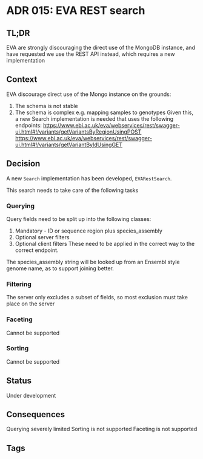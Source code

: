 # ADR 015: EVA REST search

## TL;DR
EVA are strongly discouraging the direct use of the MongoDB instance, and have requested we use the REST API instead, which requires a new implementation

## Context
EVA discourage direct use of the Mongo instance on the grounds:
1. The schema is not stable
2. The schema is complex e.g. mapping samples to genotypes
Given this, a new Search implementation is needed that uses the following endpoints:
https://www.ebi.ac.uk/eva/webservices/rest/swagger-ui.html#!/variants/getVariantsByRegionUsingPOST
https://www.ebi.ac.uk/eva/webservices/rest/swagger-ui.html#!/variants/getVariantByIdUsingGET

## Decision
A new `Search` implementation has been developed, `EVARestSearch`. 

This search needs to take care of the following tasks

### Querying
Query fields need to be split up into the following classes:
1. Mandatory - ID or sequence region plus species_assembly
2. Optional server filters 
3. Optional client filters
These need to be applied in the correct way to the correct endpoint.

The species_assembly string will be looked up from an Ensembl style genome name, as to support joining better.

### Filtering
The server only excludes a subset of fields, so most exclusion must take place on the server

### Faceting
Cannot be supported

### Sorting
Cannot be supported

## Status
Under development

## Consequences
Querying severely limited
Sorting is not supported
Faceting is not supported

## Tags

